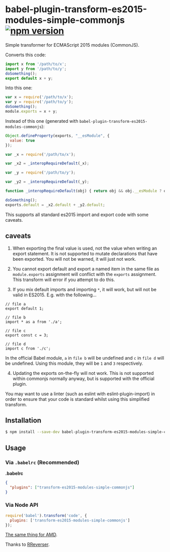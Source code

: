 # babel-plugin-transform-es2015-modules-simple-commonjs [![npm version](https://badge.fury.io/js/babel-plugin-transform-es2015-modules-simple-commonjs.svg)](https://badge.fury.io/js/babel-plugin-transform-es2015-modules-simple-commonjs)

Simple transformer for ECMAScript 2015 modules (CommonJS).

Converts this code:
```js
import x from '/path/to/x';
import y from '/path/to/y';
doSomething();
export default x + y;
```

Into this one:
```js
var x = require('/path/to/x');
var y = require('/path/to/y');
doSomething();
module.exports = x + y;
```

Instead of this one (generated with ``babel-plugin-transform-es2015-modules-commonjs``):
```js
Object.defineProperty(exports, "__esModule", {
  value: true
});

var _x = require('/path/to/x');

var _x2 = _interopRequireDefault(_x);

var _y = require('/path/to/y');

var _y2 = _interopRequireDefault(_y);

function _interopRequireDefault(obj) { return obj && obj.__esModule ? obj : { default: obj }; }

doSomething();
exports.default = _x2.default + _y2.default;
```

This supports all standard es2015 import and export code with some caveats.

## caveats

1. When exporting the final value is used, not the value when writing an export statement. It is not supported to mutate declarations that have been exported. You will not be warned, it will just not work.

2. You cannot export default and export a named item in the same file as `module.exports` assignment will conflict with the `exports` assignment. This transform will error if you attempt to do this.

3. If you mix default imports and importing `*`, it will work, but will not be valid in ES2015. E.g. with the following...

```
// file a
export default 1;

// file b
import * as a from './a';

// file c
export const c = 3;

// file d
import c from './c';
```

In the official Babel module, `a` in `file b` will be undefined and `c` in `file d` will be undefined. Using this module, they will be `1` and `3` respectively.

4. Updating the exports on-the-fly will not work. This is not supported within commonjs normally anyway, but is supported with the official plugin.

You may want to use a linter (such as eslint with eslint-plugin-import) in order to ensure that your code is standard whilst using this simplified transform.

## Installation

```sh
$ npm install --save-dev babel-plugin-transform-es2015-modules-simple-commonjs
```

## Usage

### Via `.babelrc` (Recommended)

**.babelrc**

```json
{
  "plugins": ["transform-es2015-modules-simple-commonjs"]
}
```

### Via Node API

```javascript
require('babel').transform('code', {
  plugins: ['transform-es2015-modules-simple-commonjs']
});
```

[The same thing for AMD](https://github.com/finom/babel-plugin-transform-es2015-modules-simple-amd).

Thanks to [RReverser](https://github.com/RReverser/babel-plugin-hello-world).
